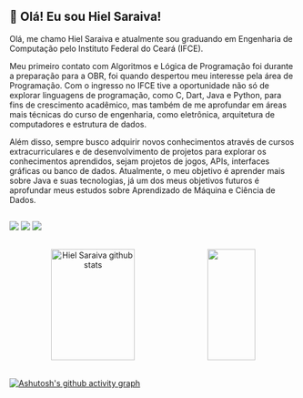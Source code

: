   ## 🎯 Olá! Eu sou Hiel Saraiva!
Olá, me chamo Hiel Saraiva e atualmente sou graduando em Engenharia de Computação pelo Instituto Federal do Ceará (IFCE).

Meu primeiro contato com Algoritmos e Lógica de Programação foi durante a preparação para a OBR, foi quando despertou meu interesse pela área de Programação. Com o ingresso no IFCE tive a oportunidade não só de explorar linguagens de programação, como C, Dart, Java e Python, para fins de crescimento acadêmico, mas também de me aprofundar em áreas mais técnicas do curso de engenharia, como eletrônica, arquitetura de computadores e estrutura de dados.

Além disso, sempre busco adquirir novos conhecimentos através de cursos extracurriculares e de desenvolvimento de projetos para explorar os conhecimentos aprendidos, sejam projetos de jogos, APIs, interfaces gráficas ou banco de dados. Atualmente, o meu objetivo é aprender mais sobre Java e suas tecnologias, já um dos meus objetivos futuros é aprofundar meus estudos sobre Aprendizado de Máquina e Ciência de Dados.

  ##

<div> 
  <a href="https://www.instagram.com/hielsaraiva_/" target="_blank"><img src="https://img.shields.io/badge/-Instagram-%23E4405F?style=for-the-badge&logo=instagram&logoColor=white" target="_blank"></a>
  <a href = "mailto:hielsaraiva11.hs@gmail.com"><img src="https://img.shields.io/badge/-Gmail-%23333?style=for-the-badge&logo=gmail&logoColor=white" target="_blank"></a>
  <a href = "https://www.linkedin.com/in/hielsaraiva/" target="_blank"><img src="https://img.shields.io/badge/LinkedIn-0077B5?style=for-the-badge&logo=linkedin&logoColor=white" target="_blank"></a>
  
</div>

  ##

  
<div align="center">  
  <img width="54%" height="195px" src="https://github-readme-stats.vercel.app/api?username=HielSaraiva&show_icons=true&count_private=true&hide_border=false&title_color=00c476&icon_color=0a56fa&text_color=c9d1d9&bg_color=141624" alt="Hiel Saraiva github stats" /> 
  <img width="41%" height="195px" src="https://github-readme-stats.vercel.app/api/top-langs/?username=HielSaraiva&layout=compact&hide_border=false&title_color=00c476&text_color=FFFFFF&bg_color=141624" />
</div>

  ##
  
[![Ashutosh's github activity graph](https://github-readme-activity-graph.vercel.app/graph?username=HielSaraiva&bg_color=0d1117&color=ffffff&line=0033FF&point=ffffff&area=true&hide_border=true)](https://github.com/ashutosh00710/github-readme-activity-graph) 
